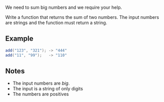 ﻿We need to sum big numbers and we require your help.

Write a function that returns the sum of two numbers. The input numbers are strings and the function must return a string.

## Example

```csharp
add("123", "321"); -> "444"
add("11", "99");   -> "110"
```

## Notes 

* The input numbers are _big_.
* The input is a string of only digits
* The numbers are positives
